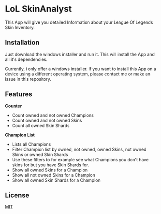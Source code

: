 # LoL SkinAnalyst

This App will give you detailed Information about your League Of Legends Skin Inventory.

## Installation

Just download the windows installer and run it. This will install the App and all it's dependencies.

Currently, i only offer a windows installer. If you want to install this App on a device using a different operating system, please contact me or make an issue in this repository.

## Features

**Counter**
- Count owned and not owned Champions
- Count owned and not owned Skins
- Count all owned Skin Shards

**Champion List**
- Lists all Champions
- Filter Champion list by owned, not owned, owned Skins, not owned Skins or owned Skin Shards
- Use these filters to for example see what Champions you don't have skins for but you have Skin Shards for.
- Show all owned Skins for a Champion
- Show all not owned Skins for a Champion
- Show all owned Skin Shards for a Champion

## License
[MIT](https://choosealicense.com/licenses/mit/)